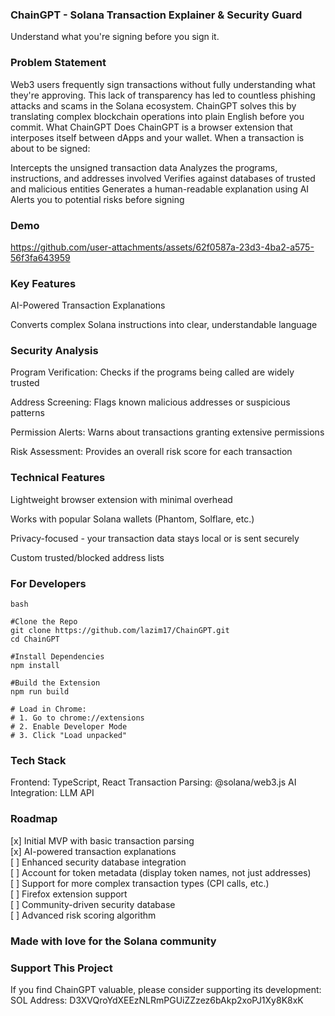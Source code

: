 ### ChainGPT - Solana Transaction Explainer & Security Guard

Understand what you're signing before you sign it.

### Problem Statement

Web3 users frequently sign transactions without fully understanding what they're approving. This lack of transparency has led to countless phishing attacks and scams in the Solana ecosystem.
ChainGPT solves this by translating complex blockchain operations into plain English before you commit.
What ChainGPT Does
ChainGPT is a browser extension that interposes itself between dApps and your wallet. When a transaction is about to be signed:

Intercepts the unsigned transaction data
Analyzes the programs, instructions, and addresses involved
Verifies against databases of trusted and malicious entities
Generates a human-readable explanation using AI
Alerts you to potential risks before signing

### Demo

https://github.com/user-attachments/assets/62f0587a-23d3-4ba2-a575-56f3fa643959

### Key Features
AI-Powered Transaction Explanations

Converts complex Solana instructions into clear, understandable language

### Security Analysis

Program Verification: Checks if the programs being called are widely trusted

Address Screening: Flags known malicious addresses or suspicious patterns

Permission Alerts: Warns about transactions granting extensive permissions

Risk Assessment: Provides an overall risk score for each transaction

### Technical Features

Lightweight browser extension with minimal overhead

Works with popular Solana wallets (Phantom, Solflare, etc.)

Privacy-focused - your transaction data stays local or is sent securely

Custom trusted/blocked address lists

### For Developers

```
bash

#Clone the Repo
git clone https://github.com/lazim17/ChainGPT.git
cd ChainGPT

#Install Dependencies
npm install

#Build the Extension
npm run build

# Load in Chrome:
# 1. Go to chrome://extensions
# 2. Enable Developer Mode
# 3. Click "Load unpacked"
```

### Tech Stack

Frontend: TypeScript, React
Transaction Parsing: @solana/web3.js
AI Integration: LLM API

### Roadmap

[x] Initial MVP with basic transaction parsing  
[x] AI-powered transaction explanations  
[ ] Enhanced security database integration  
[ ] Account for token metadata (display token names, not just addresses)  
[ ] Support for more complex transaction types (CPI calls, etc.)  
[ ] Firefox extension support  
[ ] Community-driven security database  
[ ] Advanced risk scoring algorithm  

### Made with love for the Solana community
  
### Support This Project

If you find ChainGPT valuable, please consider supporting its development:
SOL Address: D3XVQroYdXEEzNLRmPGUiZZzez6bAkp2xoPJ1Xy8K8xK



